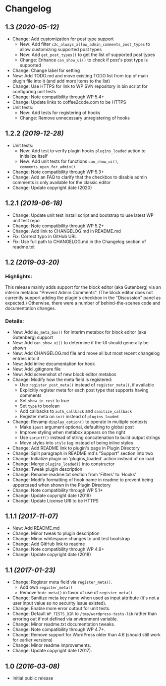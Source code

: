 # Changelog

## 1.3 _(2020-05-12)_
* Change: Add customization for post type support
    * New: Add filter `c2c_always_allow_admin_comments_post_types` to allow customizing supported post types
    * New: Add `get_post_types()` to get the list of supported post types
    * Change: Enhance `can_show_ui()` to check if post's post type is supported
* Change: Change label for setting
* New: Add TODO.md and move existing TODO list from top of main plugin file into it (and add more items to the list)
* Change: Use HTTPS for link to WP SVN repository in bin script for configuring unit tests
* Change: Note compatibility through WP 5.4+
* Change: Update links to coffee2code.com to be HTTPS
* Unit tests:
    * New: Add tests for registering of hooks
    * Change: Remove unnecessary unregistering of hooks

## 1.2.2 _(2019-12-28)_
* Unit tests:
    * New: Add test to verify plugin hooks `plugins_loaded` action to initialize itself
    * New: Add unit tests for functions `can_show_ui()`, `comments_open_for_admin()`
* Change: Note compatibility through WP 5.3+
* Change: Add an FAQ to clarify that the checkbox to disable admin comments is only available for the classic editor
* Change: Update copyright date (2020)

## 1.2.1 _(2019-06-18)_
* Change: Update unit test install script and bootstrap to use latest WP unit test repo
* Change: Note compatibility through WP 5.2+
* Change: Add link to CHANGELOG.md in README.md
* Fix: Correct typo in GitHub URL
* Fix: Use full path to CHANGELOG.md in the Changelog section of readme.txt

## 1.2 _(2019-03-20)_

### Highlights:

This release mainly adds support for the block editor (aka Gutenberg) via an interim metabox "Prevent Admin Comments". (The block editor does not currently support adding the plugin's checkbox in the "Discussion" panel as expected.) Otherwise, there were a number of behind-the-scenes code and documentation changes.

### Details:

* New: Add `do_meta_box()` for interim metabox for block editor (aka Gutenberg) support
* New: Add `can_show_ui()` to determine if the UI should generally be shown
* New: Add CHANGELOG.md file and move all but most recent changelog entries into it
* New: Add inline documentation for hook
* New: Add .gitignore file
* New: Add screenshot of new block editor metabox
* Change: Modify how the meta field is registered:
    * Use `register_post_meta()` instead of `register_meta()`, if available
    * Explicitly register meta for each post type that supports having comments
    * Set `show_in_rest` to true
    * Set `type` to boolean
    * Add callbacks to `auth_callback` and `sanitize_callback`
    * Register meta on `init` instead of `plugins_loaded`
* Change: Revamp `display_option()` to operate in multiple contexts
    * Make `$post` argument optional, defaulting to global post
    * Improve styling when metabox appears on the right
    * Use `sprintf()` instead of string concatenation to build output strings
    * Move styles into `style` tag instead of being inline styles
* Change: Add README link to plugin's page in Plugin Directory
* Change: Split paragraph in README.md's "Support" section into two
* Change: Initialize plugin on 'plugins_loaded' action instead of on load
* Change: Merge `plugins_loaded()` into constructor
* Change: Tweak plugin description
* Change: Rename readme.txt section from 'Filters' to 'Hooks'
* Change: Modify formatting of hook name in readme to prevent being uppercased when shown in the Plugin Directory
* Change: Note compatibility through WP 5.1+
* Change: Update copyright date (2019)
* Change: Update License URI to be HTTPS

## 1.1.1 _(2017-11-07)_
* New: Add README.md
* Change: Minor tweak to plugin description
* Change: Minor whitespace changes to unit test bootstrap
* Change: Add GitHub link to readme
* Change: Note compatibility through WP 4.9+
* Change: Update copyright date (2018)

## 1.1 _(2017-01-23)_
* Change: Register meta field via `register_meta()`.
    * Add own `register_meta()`
    * Remove `hide_meta()` in favor of use of `register_meta()`
* Change: Sanitize meta key name when used as input attribute (it's not a user input value so no security issue existed).
* Change: Enable more error output for unit tests.
* Change: Default `WP_TESTS_DIR` to `/tmp/wordpress-tests-lib` rather than erroring out if not defined via environment variable.
* Change: Minor readme.txt documentation tweaks.
* Change: Note compatibility through WP 4.7+.
* Change: Remove support for WordPress older than 4.6 (should still work for earlier versions)
* Change: Minor readme improvements.
* Change: Update copyright date (2017).

## 1.0 _(2016-03-08)_
* Initial public release
